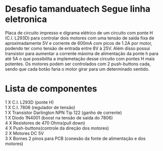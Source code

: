 # Desafio tamanduatech Segue linha eletronica
Placa de circuito impresso e digrama elétrico de um circuito com ponte H (C.I. L293D) para controlar dois motores com uma tensão de saída fixa
de aproximadamente 5V e corrente de 600mA com picos de 1.2A por motor, podendo ter como tensão de entrada entre 8V à 25V. Além disso
possui transistor para aumentar a corrente máxima de alimentação da ponte h para até 5A o que possibilita a implemetação desse circuito
com pontes H mais potentes. Os motores podem ser controlados com 2 push-buttons cada, sendo que cada botão faria o motor girar para um determinado
sentido.

# Lista de componentes
1 X C.I. L293D (ponte H)<br>
1 X C.I. 7806 (regulador de tensão)<br>
1 X Transistor Darlington NPN Tip 122 (ganho de corrente)<br>
1 X Diodo 1N4001 (boost na tensão de saída do 7806)<br>
4 X Resistores de 470 Ohms(pull down)<br>
4 X Push-buttons(controle da direção dos motores)<br>
2 X Motores DC 5V<br>
3 X Bornes 2 pinos para PCB (conexão da fonte de alimentação e dos motores)



